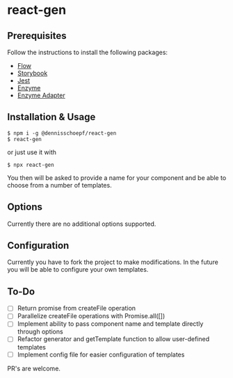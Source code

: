 # react-gen

## Prerequisites

Follow the instructions to install the following packages:
- [Flow](https://flow.org/)
- [Storybook](https://github.com/storybooks/storybook)
- [Jest](https://facebook.github.io/jest/)
- [Enzyme](https://github.com/airbnb/enzyme)
- [Enzyme Adapter](https://github.com/airbnb/enzyme/tree/master/packages/enzyme-adapter-react-16)

## Installation & Usage

```
$ npm i -g @dennisschoepf/react-gen
$ react-gen
```
or just use it with
```
$ npx react-gen
```

You then will be asked to provide a name for your component and be able to choose from a number of templates.

## Options

Currently there are no additional options supported.

## Configuration

Currently you have to fork the project to make modifications. In the future you will be able to configure your own templates.

## To-Do
- [ ] Return promise from createFile operation
- [ ] Parallelize createFile operations with Promise.all([])
- [ ] Implement ability to pass component name and template directly through options
- [ ] Refactor generator and getTemplate function to allow user-defined templates
- [ ] Implement config file for easier configuration of templates

PR's are welcome.